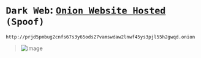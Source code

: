# `Dark Web`: [`Onion Website Hosted`](https://imvickykumar999.github.io/prjd5pmbug2cnfs67s3y65ods27vamswdaw2lnwf45ys3pjl55h2gwqd.onion/) `(Spoof)`

    http://prjd5pmbug2cnfs67s3y65ods27vamswdaw2lnwf45ys3pjl55h2gwqd.onion

>![image](https://github.com/imvickykumar999/prjd5pmbug2cnfs67s3y65ods27vamswdaw2lnwf45ys3pjl55h2gwqd.onion/assets/50515418/17cd2181-0a47-4231-bca6-0f78f74c9e0c)
